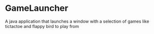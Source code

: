 # GameLauncher
A java application that launches a window with a selection of games like tictactoe and flappy bird to play from
